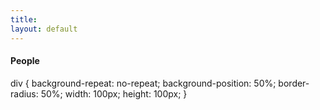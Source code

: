 ```yaml
---
title: 
layout: default
---
```


#### People

<div style = 'background-image: url(/images/clintphoto.jpg)'></div>

div {
    background-repeat: no-repeat;
    background-position: 50%;
    border-radius: 50%;
    width: 100px;
    height: 100px;
}
